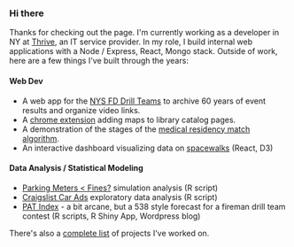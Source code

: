 ### Hi there

Thanks for checking out the page.  I'm currently working as a developer in NY at [Thrive](https://thrivenextgen.com/), an IT service provider.  In my role, I build internal web applications with a Node / Express, React, Mongo stack.  Outside of work, here are a few things I've built through the years: 

#### Web Dev

* A web app for the [NYS FD Drill Teams](https://nysfddt.com/) to archive 60 years of event results and organize video links.
* A [chrome extension](http://catalogmaps631.com) adding maps to library catalog pages.  
* A demonstration of the stages of the [medical residency match algorithm](https://d-murphy.github.io/MedicalResidentMatchDemo/).
* An interactive dashboard visualizing data on [spacewalks](https://d-murphy.github.io/spacewalk-dashboard/)  (React, D3)

#### Data Analysis / Statistical Modeling

* [Parking Meters < Fines?](https://www.kaggle.com/code/murphydan/how-often-should-you-pay-the-parking-meter/notebook) simulation analysis (R script)
* [Craigslist Car Ads](https://www.kaggle.com/code/murphydan/craigslist-cars-eda/report) exploratory data analysis (R script)
* [PAT Index](https://patindex.wordpress.com/) - a bit arcane, but a 538 style forecast for a fireman drill team contest (R scripts, R Shiny App, Wordpress blog)

There's also a [complete list](https://github.com/d-murphy/d-murphy/blob/main/completeProjectList.md) of projects I've worked on.  
